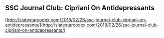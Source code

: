 ## SSC Journal Club: Cipriani On Antidepressants
  
  [http://slatestarcodex.com/2018/02/26/ssc-journal-club-cipriani-on-antidepressants/](http://slatestarcodex.com/2018/02/26/ssc-journal-club-cipriani-on-antidepressants/)